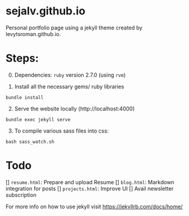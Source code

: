 # sejalv.github.io
Personal portfolio page using a jekyll theme created by levytsroman.github.io.

# Steps: 

0. Dependencies: `ruby` version 2.7.0 (using `rvm`)

1. Install all the necessary gems/ ruby libraries
```
bundle install
``` 

2. Serve the website locally (http://localhost:4000)
```
bundle exec jekyll serve
``` 

3. To compile various sass files into css:
```
bash sass_watch.sh
```

# Todo
[] `resume.html`: Prepare and upload Resume
[] `blog.html`: Markdown integration for posts
[] `projects.html`: Improve UI
[] Avail newsletter subscription

For more info on how to use jekyll visit https://jekyllrb.com/docs/home/